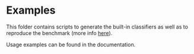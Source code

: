 # Examples

This folder contains scripts to generate the built-in classifiers as well as to reproduce the benchmark (more info [here](https://github.com/cbrnr/sleepecg/tree/main/examples/benchmark)).

Usage examples can be found in the documentation.

